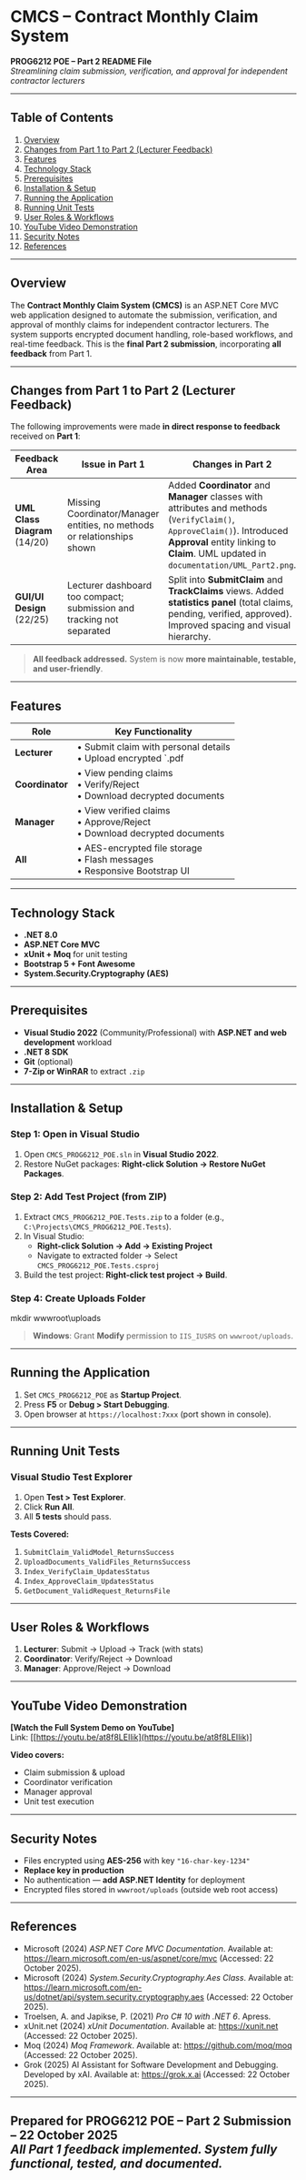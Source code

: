 
# CMCS – Contract Monthly Claim System  
**PROG6212 POE – Part 2  README File**  
*Streamlining claim submission, verification, and approval for independent contractor lecturers*

---

## Table of Contents
1. [Overview](#overview)  
2. [Changes from Part 1 to Part 2 (Lecturer Feedback)](#changes-from-part-1-to-part-2-lecturer-feedback)  
3. [Features](#features)  
4. [Technology Stack](#technology-stack)  
5. [Prerequisites](#prerequisites)  
6. [Installation & Setup](#installation--setup)  
7. [Running the Application](#running-the-application)  
8. [Running Unit Tests](#running-unit-tests)  
9. [User Roles & Workflows](#user-roles--workflows)  
10. [YouTube Video Demonstration](#youtube-video-demonstration)  
11. [Security Notes](#security-notes)   
12. [References](#references)  

---

## Overview
The **Contract Monthly Claim System (CMCS)** is an ASP.NET Core MVC web application designed to automate the submission, verification, and approval of monthly claims for independent contractor lecturers. The system supports encrypted document handling, role-based workflows, and real-time feedback. This is the **final Part 2 submission**, incorporating **all feedback** from Part 1.

---

## Changes from Part 1 to Part 2 (Lecturer Feedback)
The following improvements were made **in direct response to feedback** received on **Part 1**:

| Feedback Area | Issue in Part 1 | Changes in Part 2 |
|---------------|------------------|-------------------|
| **UML Class Diagram** (14/20) | Missing Coordinator/Manager entities, no methods or relationships shown | Added **Coordinator** and **Manager** classes with attributes and methods (`VerifyClaim()`, `ApproveClaim()`). Introduced **Approval** entity linking to **Claim**. UML updated in `documentation/UML_Part2.png`. |
| **GUI/UI Design** (22/25) | Lecturer dashboard too compact; submission and tracking not separated | Split into **SubmitClaim** and **TrackClaims** views. Added **statistics panel** (total claims, pending, verified, approved). Improved spacing and visual hierarchy. |

> **All feedback addressed.** System is now **more maintainable, testable, and user-friendly**.

---

## Features

| Role | Key Functionality |
|------|-------------------|
| **Lecturer** | • Submit claim with personal details<br>• Upload encrypted `.pdf|.docx|.xlsx` (max 10 MB)<br>• Real-time document list via AJAX |
| **Coordinator** | • View pending claims<br>• Verify/Reject<br>• Download decrypted documents |
| **Manager** | • View verified claims<br>• Approve/Reject<br>• Download decrypted documents |
| **All** | • AES-encrypted file storage<br>• Flash messages<br>• Responsive Bootstrap UI |

---

## Technology Stack
- **.NET 8.0**  
- **ASP.NET Core MVC**  
- **xUnit + Moq** for unit testing  
- **Bootstrap 5 + Font Awesome**  
- **System.Security.Cryptography (AES)**  

---

## Prerequisites
- **Visual Studio 2022** (Community/Professional) with **ASP.NET and web development** workload  
- **.NET 8 SDK**  
- **Git** (optional)  
- **7-Zip or WinRAR** to extract `.zip`

---

## Installation & Setup



### Step 1: Open in Visual Studio
1. Open `CMCS_PROG6212_POE.sln` in **Visual Studio 2022**.  
2. Restore NuGet packages: **Right-click Solution → Restore NuGet Packages**.

### Step 2: Add Test Project (from ZIP)
1. Extract `CMCS_PROG6212_POE.Tests.zip` to a folder (e.g., `C:\Projects\CMCS_PROG6212_POE.Tests`).  
2. In Visual Studio:  
   - **Right-click Solution → Add → Existing Project**  
   - Navigate to extracted folder → Select `CMCS_PROG6212_POE.Tests.csproj`  
3. Build the test project: **Right-click test project → Build**.

### Step 4: Create Uploads Folder

mkdir wwwroot\uploads

> **Windows**: Grant **Modify** permission to `IIS_IUSRS` on `wwwroot/uploads`.

---

## Running the Application
1. Set `CMCS_PROG6212_POE` as **Startup Project**.  
2. Press **F5** or **Debug > Start Debugging**.  
3. Open browser at `https://localhost:7xxx` (port shown in console).

---

## Running Unit Tests

###  Visual Studio Test Explorer
1. Open **Test > Test Explorer**.  
2. Click **Run All**.  
3. All **5 tests** should pass.



**Tests Covered:**  
1. `SubmitClaim_ValidModel_ReturnsSuccess`  
2. `UploadDocuments_ValidFiles_ReturnsSuccess`  
3. `Index_VerifyClaim_UpdatesStatus`  
4. `Index_ApproveClaim_UpdatesStatus`  
5. `GetDocument_ValidRequest_ReturnsFile`

---

## User Roles & Workflows
1. **Lecturer**: Submit → Upload → Track (with stats)  
2. **Coordinator**: Verify/Reject → Download  
3. **Manager**: Approve/Reject → Download  

---

## YouTube Video Demonstration
**[Watch the Full System Demo on YouTube]**  
Link: [[https://youtu.be/at8f8LEIlik](https://youtu.be/at8f8LEIlik)]  


**Video covers:**  
- Claim submission & upload  
- Coordinator verification  
- Manager approval  
- Unit test execution  

---

## Security Notes
- Files encrypted using **AES-256** with key `"16-char-key-1234"`  
- **Replace key in production**  
- No authentication — **add ASP.NET Identity** for deployment  
- Encrypted files stored in `wwwroot/uploads` (outside web root access)

---


## References
- Microsoft (2024) *ASP.NET Core MVC Documentation*. Available at: https://learn.microsoft.com/en-us/aspnet/core/mvc (Accessed: 22 October 2025).  
- Microsoft (2024) *System.Security.Cryptography.Aes Class*. Available at: https://learn.microsoft.com/en-us/dotnet/api/system.security.cryptography.aes (Accessed: 22 October 2025).  
- Troelsen, A. and Japikse, P. (2021) *Pro C# 10 with .NET 6*. Apress.  
- xUnit.net (2024) *xUnit Documentation*. Available at: https://xunit.net (Accessed: 22 October 2025).  
- Moq (2024) *Moq Framework*. Available at: https://github.com/moq/moq (Accessed: 22 October 2025).
- Grok (2025) AI Assistant for Software Development and Debugging. Developed by xAI. Available at: https://grok.x.ai (Accessed: 22 October 2025). 

---


**Prepared for PROG6212 POE – Part 2 Submission – 22 October 2025**  
*All Part 1 feedback implemented. System fully functional, tested, and documented.*
---
